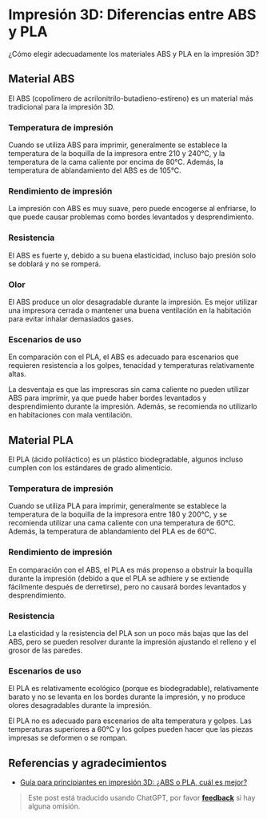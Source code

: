 # Impresión 3D: Diferencias entre ABS y PLA

¿Cómo elegir adecuadamente los materiales ABS y PLA en la impresión 3D?

## Material ABS

El ABS (copolímero de acrilonitrilo-butadieno-estireno) es un material más tradicional para la impresión 3D.

### Temperatura de impresión

Cuando se utiliza ABS para imprimir, generalmente se establece la temperatura de la boquilla de la impresora entre 210 y 240°C, y la temperatura de la cama caliente por encima de 80°C. Además, la temperatura de ablandamiento del ABS es de 105°C.

### Rendimiento de impresión

La impresión con ABS es muy suave, pero puede encogerse al enfriarse, lo que puede causar problemas como bordes levantados y desprendimiento.

### Resistencia

El ABS es fuerte y, debido a su buena elasticidad, incluso bajo presión solo se doblará y no se romperá.

### Olor

El ABS produce un olor desagradable durante la impresión. Es mejor utilizar una impresora cerrada o mantener una buena ventilación en la habitación para evitar inhalar demasiados gases.

### Escenarios de uso

En comparación con el PLA, el ABS es adecuado para escenarios que requieren resistencia a los golpes, tenacidad y temperaturas relativamente altas.

La desventaja es que las impresoras sin cama caliente no pueden utilizar ABS para imprimir, ya que puede haber bordes levantados y desprendimiento durante la impresión. Además, se recomienda no utilizarlo en habitaciones con mala ventilación.

## Material PLA

El PLA (ácido poliláctico) es un plástico biodegradable, algunos incluso cumplen con los estándares de grado alimenticio.

### Temperatura de impresión

Cuando se utiliza PLA para imprimir, generalmente se establece la temperatura de la boquilla de la impresora entre 180 y 200°C, y se recomienda utilizar una cama caliente con una temperatura de 60°C. Además, la temperatura de ablandamiento del PLA es de 60°C.

### Rendimiento de impresión

En comparación con el ABS, el PLA es más propenso a obstruir la boquilla durante la impresión (debido a que el PLA se adhiere y se extiende fácilmente después de derretirse), pero no causará bordes levantados y desprendimiento.

### Resistencia

La elasticidad y la resistencia del PLA son un poco más bajas que las del ABS, pero se pueden resolver durante la impresión ajustando el relleno y el grosor de las paredes.

### Escenarios de uso

El PLA es relativamente ecológico (porque es biodegradable), relativamente barato y no se levanta en los bordes durante la impresión, y no produce olores desagradables durante la impresión.

El PLA no es adecuado para escenarios de alta temperatura y golpes. Las temperaturas superiores a 60°C y los golpes pueden hacer que las piezas impresas se deformen o se rompan.

## Referencias y agradecimientos

- [Guía para principiantes en impresión 3D: ¿ABS o PLA, cuál es mejor?](https://wp.huangshiyang.com/3d%e6%89%93%e5%8d%b0%e5%85%a5%e9%97%a8%e5%bf%85%e8%af%bb%ef%bc%9aabs%e4%b8%8epla%ef%bc%8c%e7%94%a8%e5%93%aa%e4%b8%aa%e5%a5%bd%ef%bc%9f)

> Este post está traducido usando ChatGPT, por favor [**feedback**](https://github.com/linyuxuanlin/Wiki_MkDocs/issues/new) si hay alguna omisión.